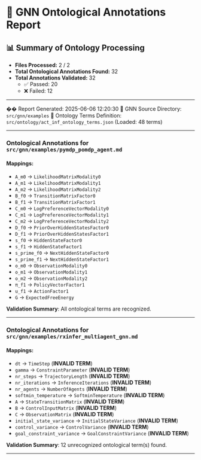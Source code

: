 # 🧬 GNN Ontological Annotations Report

## 📊 Summary of Ontology Processing

- **Files Processed:** 2 / 2
- **Total Ontological Annotations Found:** 32
- **Total Annotations Validated:** 32
  - ✅ Passed: 20
  - ❌ Failed: 12

---

��️ Report Generated: 2025-06-06 12:20:30
🎯 GNN Source Directory: `src/gnn/examples`
📖 Ontology Terms Definition: `src/ontology/act_inf_ontology_terms.json` (Loaded: 48 terms)

---

### Ontological Annotations for `src/gnn/examples/pymdp_pomdp_agent.md`
#### Mappings:
- `A_m0` -> `LikelihoodMatrixModality0`
- `A_m1` -> `LikelihoodMatrixModality1`
- `A_m2` -> `LikelihoodMatrixModality2`
- `B_f0` -> `TransitionMatrixFactor0`
- `B_f1` -> `TransitionMatrixFactor1`
- `C_m0` -> `LogPreferenceVectorModality0`
- `C_m1` -> `LogPreferenceVectorModality1`
- `C_m2` -> `LogPreferenceVectorModality2`
- `D_f0` -> `PriorOverHiddenStatesFactor0`
- `D_f1` -> `PriorOverHiddenStatesFactor1`
- `s_f0` -> `HiddenStateFactor0`
- `s_f1` -> `HiddenStateFactor1`
- `s_prime_f0` -> `NextHiddenStateFactor0`
- `s_prime_f1` -> `NextHiddenStateFactor1`
- `o_m0` -> `ObservationModality0`
- `o_m1` -> `ObservationModality1`
- `o_m2` -> `ObservationModality2`
- `π_f1` -> `PolicyVectorFactor1`
- `u_f1` -> `ActionFactor1`
- `G` -> `ExpectedFreeEnergy`

**Validation Summary**: All ontological terms are recognized.

---

### Ontological Annotations for `src/gnn/examples/rxinfer_multiagent_gnn.md`
#### Mappings:
- `dt` -> `TimeStep` (**INVALID TERM**)
- `gamma` -> `ConstraintParameter` (**INVALID TERM**)
- `nr_steps` -> `TrajectoryLength` (**INVALID TERM**)
- `nr_iterations` -> `InferenceIterations` (**INVALID TERM**)
- `nr_agents` -> `NumberOfAgents` (**INVALID TERM**)
- `softmin_temperature` -> `SoftminTemperature` (**INVALID TERM**)
- `A` -> `StateTransitionMatrix` (**INVALID TERM**)
- `B` -> `ControlInputMatrix` (**INVALID TERM**)
- `C` -> `ObservationMatrix` (**INVALID TERM**)
- `initial_state_variance` -> `InitialStateVariance` (**INVALID TERM**)
- `control_variance` -> `ControlVariance` (**INVALID TERM**)
- `goal_constraint_variance` -> `GoalConstraintVariance` (**INVALID TERM**)

**Validation Summary**: 12 unrecognized ontological term(s) found.

---
